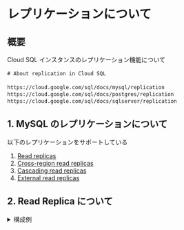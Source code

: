 # レプリケーションについて

## 概要

Cloud SQL インスタンスのレプリケーション機能について

```
# About replication in Cloud SQL

https://cloud.google.com/sql/docs/mysql/replication
https://cloud.google.com/sql/docs/postgres/replication
https://cloud.google.com/sql/docs/sqlserver/replication
```

## 1. MySQL のレプリケーションについて

以下のレプリケーションをサポートしている

1. [Read replicas](https://cloud.google.com/sql/docs/mysql/replication#read-replicas)
1. [Cross-region read replicas](https://cloud.google.com/sql/docs/mysql/replication#cross-region-read-replicas)
1. [Cascading read replicas](https://cloud.google.com/sql/docs/mysql/replication#cascading-replicas)
1. [External read replicas](https://cloud.google.com/sql/docs/mysql/replication#external-read-replicas)

## 2. Read Replica について

<details>
<summary>構成例</summary>

+ メインの Instance の Zonal availability が Single Zone の場合

![](./_img/02-01.png)

+ メインの Instance の Zonal availability が ultiple zones(　Highly available　)の場合

![](./_img/02-02.png)

</details>


